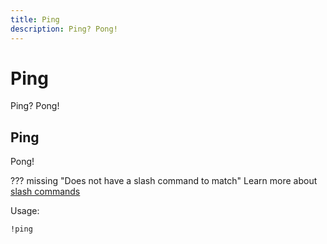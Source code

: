 ```yaml
---
title: Ping
description: Ping? Pong!
---
```

# Ping

Ping? Pong!

## Ping

Pong!

??? missing "Does not have a slash command to match"
	Learn more about [slash commands](/#slash-commands)

Usage:

```md
!ping 
```
